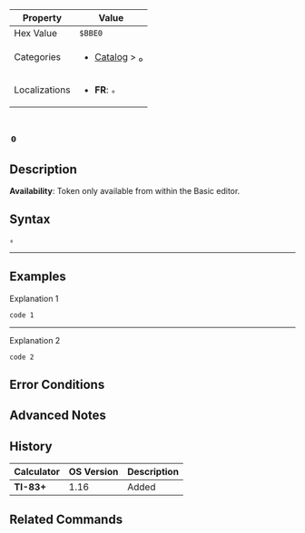 | Property      | Value |
|---------------|-------|
| Hex Value     | `$BBE0`|
| Categories    | <ul><li>[Catalog](../categories/Catalog.md) > [₀](../categories/Catalog.md#₀)</li></ul> |
| Localizations | <ul><li><b>FR</b>: `₀`</li></ul> |

# `₀`

## Description



<b>Availability</b>: Token only available from within the Basic editor.

## Syntax
`₀`

<hr>

## Examples

Explanation 1
```ti-basic
code 1
```
---
Explanation 2
```ti-basic
code 2
```

## Error Conditions


## Advanced Notes


## History
| Calculator | OS Version | Description |
|------------|------------|-------------|
| <b>TI-83+</b> | 1.16 | Added

## Related Commands

    